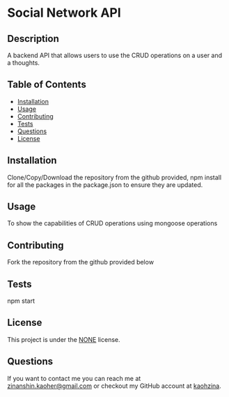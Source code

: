# Social Network API 
 
## Description
A backend API that allows users to use the CRUD operations on a user and a thoughts. 

## Table of Contents
* [Installation](#installation)
* [Usage](#usage)
* [Contributing](#contributing)
* [Tests](#tests)
* [Questions](#questions)
* [License](#license)   

## Installation
Clone/Copy/Download the repository from the github provided, npm install for all the packages in the package.json to ensure they are updated. 

## Usage
To show the capabilities of CRUD operations using mongoose operations

## Contributing
Fork the repository from the github provided below

## Tests
npm start

## License
This project is under the [NONE](https://opensource.org/licenses/NONE) license.

## Questions
If you want to contact me you can reach me at zinanshin.kaoher@gmail.com or checkout my GitHub account at [kaohzina](https://github.com/kaohzina).

